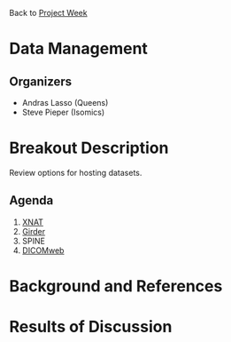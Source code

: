 Back to [Project Week](../../README.md)

# Data Management

## Organizers

- Andras Lasso (Queens)
- Steve Pieper (Isomics)

# Breakout Description

<!-- Add a short paragraph describing the breakout and intended results. -->
Review options for hosting datasets.

## Agenda

<!-- Describe topics and schedule. -->

1. [XNAT](xnat.org)
1. [Girder](https://girder.readthedocs.io/en/stable/)
1. SPINE
1. [DICOMweb](https://www.dicomstandard.org/dicomweb/)


# Background and References

<!-- Anything people should review to prepare for the discussion -->


# Results of Discussion

<!-- To be filled out after the event. -->

